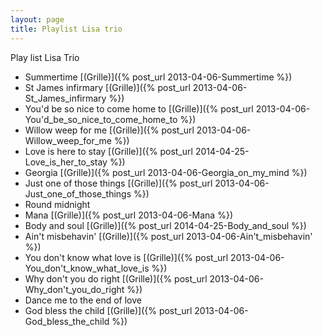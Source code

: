 ```yaml
---
layout: page
title: Playlist Lisa trio
---
```


Play list Lisa Trio

* Summertime [(Grille)]({% post_url 2013-04-06-Summertime %})
* St James infirmary [(Grille)]({% post_url 2013-04-06-St_James_infirmary %})
* You'd be so nice to come home to [(Grille)]({% post_url 2013-04-06-You'd_be_so_nice_to_come_home_to %})
* Willow weep for me [(Grille)]({% post_url 2013-04-06-Willow_weep_for_me %})
* Love is here to stay [(Grille)]({% post_url 2014-04-25-Love_is_her_to_stay %})
* Georgia [(Grille)]({% post_url 2013-04-06-Georgia_on_my_mind %})
* Just one of those things [(Grille)]({% post_url 2013-04-06-Just_one_of_those_things %})
* Round midnight 
* Mana [(Grille)]({% post_url 2013-04-06-Mana %})
* Body and soul [(Grille)]({% post_url 2014-04-25-Body_and_soul %})
* Ain't misbehavin' [(Grille)]({% post_url 2013-04-06-Ain't_misbehavin' %})
* You don't know what love is [(Grille)]({% post_url 2013-04-06-You_don't_know_what_love_is %})
* Why don't you do right [(Grille)]({% post_url 2013-04-06-Why_don't_you_do_right %})
* Dance me to the end of love 
* God bless the child [(Grille)]({% post_url 2013-04-06-God_bless_the_child %})